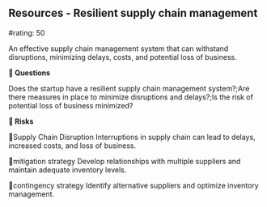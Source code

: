 

## Resources - Resilient supply chain management

#rating: 50


An effective supply chain management system that can withstand disruptions, minimizing delays, costs, and potential loss of business.

**💭 Questions**

Does the startup have a resilient supply chain management system?;Are there measures in place to minimize disruptions and delays?;Is the risk of potential loss of business minimized?

**🚨 Risks**

🚨Supply Chain Disruption
Interruptions in supply chain can lead to delays, increased costs, and loss of business.

🚨mitigation strategy
Develop relationships with multiple suppliers and maintain adequate inventory levels.

🚨contingency strategy
Identify alternative suppliers and optimize inventory management.




